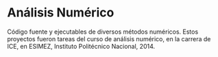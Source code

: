 # Análisis Numérico
Código fuente y ejecutables de diversos métodos numéricos. Estos proyectos fueron tareas del curso de análisis numérico, en la carrera de ICE, en ESIMEZ, Instituto Politécnico Nacional, 2014.
